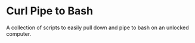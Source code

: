 # Curl Pipe to Bash

A collection of scripts to easily pull down and pipe to bash on an unlocked computer.
